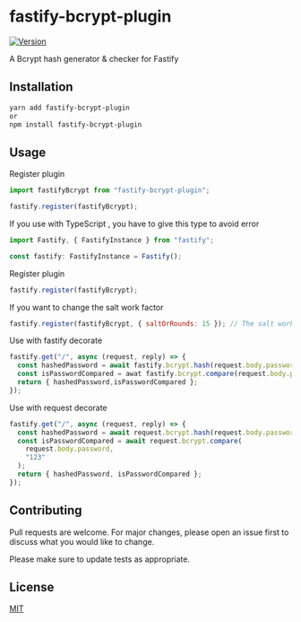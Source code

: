 # fastify-bcrypt-plugin

[![Version](https://img.shields.io/npm/v/fastify-bcrypt-plugin.svg)](https://www.npmjs.com/package/fastify-bcrypt-plugin)

A Bcrypt hash generator & checker for Fastify

## Installation

```bash
yarn add fastify-bcrypt-plugin
or
npm install fastify-bcrypt-plugin
```

## Usage

Register plugin

```js
import fastifyBcrypt from "fastify-bcrypt-plugin";

fastify.register(fastifyBcrypt);
```

If you use with TypeScript , you have to give this type to avoid error

```js
import Fastify, { FastifyInstance } from "fastify";

const fastify: FastifyInstance = Fastify();
```

Register plugin

```js
fastify.register(fastifyBcrypt);
```

If you want to change the salt work factor

```js
fastify.register(fastifyBcrypt, { saltOrRounds: 15 }); // The salt work factor for the bcrypt algorithm. The default value is 10.
```

Use with fastify decorate

```js
fastify.get("/", async (request, reply) => {
  const hashedPassword = await fastify.bcrypt.hash(request.body.password);
  const isPasswordCompared = awat fastify.bcrypt.compare(request.body.password,123);
  return { hashedPassword,isPasswordCompared };
});
```

Use with request decorate

```js
fastify.get("/", async (request, reply) => {
  const hashedPassword = await request.bcrypt.hash(request.body.password);
  const isPasswordCompared = await request.bcrypt.compare(
    request.body.password,
    "123"
  );
  return { hashedPassword, isPasswordCompared };
});
```

## Contributing

Pull requests are welcome. For major changes, please open an issue first to discuss what you would like to change.

Please make sure to update tests as appropriate.

## License

[MIT](https://choosealicense.com/licenses/mit/)
